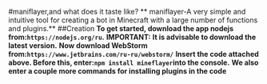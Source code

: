 #maniflayer,and what does it taste like?
** maniflayer-A very simple and intuitive tool for creating a bot in Minecraft with a large number of functions and plugins.**
##Creation
**To get started, download the app nodejs from:`https://nodejs.org/ru`.**
**IMPORTANT:**
**It is advisable to download the latest version.**
**Now download WebStorm from:`https://www.jetbrains.com/ru-ru/webstorm/`**
**Insert the code attached above. Before this, enter:`npm install mineflayer`into the console.**
**We also enter a couple more commands for installing plugins in the code**
